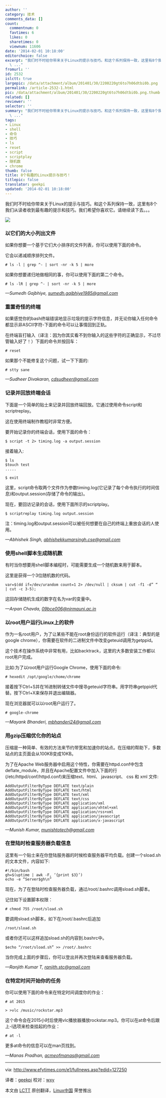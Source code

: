 ```yaml
---
author: ''
category: 技术
comments_data: []
count:
  commentnum: 0
  favtimes: 6
  likes: 0
  sharetimes: 0
  viewnum: 11606
date: '2014-02-01 10:18:00'
editorchoice: false
excerpt: "我们时不时给你带来关于Linux的提示与技巧。和这个系列保持一致，这里有8个我们从读者收到最有趣的提示和技巧。我们希望你喜欢它。请继续读下去。。。\r\n\r\n以它们的大小列出文件\r\n如果你想要一个基于它们大小排序的文件
  \ ..."
fromurl: ''
id: 2532
islctt: true
largepic: /data/attachment/album/201401/30/2200220gt6to7h06dtbi0b.png
permalink: /article-2532-1.html
pic: /data/attachment/album/201401/30/2200220gt6to7h06dtbi0b.png.thumb.jpg
related: []
reviewer: ''
selector: ''
summary: "我们时不时给你带来关于Linux的提示与技巧。和这个系列保持一致，这里有8个我们从读者收到最有趣的提示和技巧。我们希望你喜欢它。请继续读下去。。。\r\n\r\n以它们的大小列出文件\r\n如果你想要一个基于它们大小排序的文件
  \ ..."
tags:
- Linux
- shell
- 命令
- 技巧
- ls
- reset
- script
- scriptplay
- 随机数
- chrome
thumb: false
title: 8个有趣的Linux提示与技巧！
titlepic: false
translator: geekpi
updated: '2014-02-01 10:18:00'
---
```


我们时不时给你带来关于Linux的提示与技巧。和这个系列保持一致，这里有8个我们从读者收到最有趣的提示和技巧。我们希望你喜欢它。请继续读下去。。。


![](/data/attachment/album/201401/30/2200220gt6to7h06dtbi0b.png)


### 以它们的大小列出文件


如果你想要一个基于它们大小排序的文件列表，你可以使用下面的命令。


它会以递减顺序排列文件。



```
# ls -l | grep ^- | sort -nr -k 5 | more

```

如果你想要递归地做相同的事，你可以使用下面的第二个命令。



```
# ls -lR | grep ^- | sort -nr -k 5 | more

```

*—Sumedh Gajbhiye, [sumedh.gajbhiye1985@gmail.com](mailto:sumedh.gajbhiye1985@gmail.com)*


### 重置奇怪的终端


如果感觉你的bash终端错误地显示垃圾的提示字符信息，并无论你输入任何命令都显示非ASCII字符-下面的命令可以让事情回到正轨。


在终端盲打输入（译注：因为你其实看不到你输入的这些字符的正确显示，不过尽管输入好了！）下面的命令并按回车：



```
# reset

```

如果那个不能修复这个问题，试一下下面的:



```
# stty sane

```

*—Sudheer Divakaran, [cdsudheer@gmail.com](mailto:cdsudheer@gmail.com)*


### 记录并回放终端会话


下面是一个简单的贴士来记录并回放终端回放。它通过使用命令script和scriptreplay。


这在使用终端制作教程时非常方便。


要开始记录你的终端会话，使用下面的命令：



```
$ script -t 2> timing.log -a output.session

```

接着输入:



```
$ ls
$touch test
.....

$ exit

```

这里，script命令取两个文件作为参数timing.log(它记录了每个命令执行的时间信息)和output.session(存储了命令的输出)。


现在，要回访记录的会话，使用下面所示的scriptplay。



```
$ scriptreplay timing.log output.session

```

注：timing.log和output.session可以被任何想要在自己的终端上重放会话的人使用。


*—Abhishek Singh, [abhishekkumarsingh.cse@gmail.com](mailto:abhishekkumarsingh.cse@gmail.com)*


### 使用shell脚本生成随机数


有时当你想要用shell脚本编程时，可能需要生成一个随机数来用于脚本。


这里是获得一个3位随机数的代码。



```
var=$(dd if=/dev/urandom count=1 2> /dev/null | cksum | cut -f1 -d” “ | cut -c 3-5);

```

这回存储随机生成的数字在名为var的变量中。


*—Arpan Chavda, [09bce006@nirmauni.ac.in](mailto:09bce006@nirmauni.ac.in)*


### 以root用户运行Linux上的软件


作为一名root用户，为了让某些不能在root身份运行的软件运行（译注：典型的是google chrome），你需要在软件的二进制文件中改变geteuid调用为getppid。


这个技术在操作系统中非常有用，比如backtrack，这里的大多数安装工作都以root用户完成。


比如:为了以root用户运行Google Chrome，使用下面的命令:



```
# hexedit /opt/google/chome/chrome

```

接着按下Ctrl+S并在16进制转储文件中搜寻geteuid字符串。用字符串getppid代替。按下Ctrl+X来保存并退出编辑器。


现在浏览器就可以以root用户运行了。



```
# google-chrome

```

*—Mayank Bhanderi, [mbhanderi24@gmail.com](mailto:mbhanderi24@gmail.com)*


### 用gzip压缩优化你的站点


压缩是一种简单、有效的方法来节约带宽和加速你的站点。在压缩的帮助下，多数站点的主页面会从100KB变成10KB。


为了在Apache Web服务器中启用这个特性，你需要在httpd.conf中包含deflate\_module，并且在Apache配置文件中加入下面的行 (/etc/httpd/conf/httpd.conf)来压缩text、html、 javascript、 css 和 xml 文件:



```
AddOutputFilterByType DEFLATE text/plain
AddOutputFilterByType DEFLATE text/html
AddOutputFilterByType DEFLATE text/xml
AddOutputFilterByType DEFLATE text/css
AddOutputFilterByType DEFLATE application/xml
AddOutputFilterByType DEFLATE application/xhtml+xml
AddOutputFilterByType DEFLATE application/rss+xml
AddOutputFilterByType DEFLATE application/javascript
AddOutputFilterByType DEFLATE application/x-javascript

```

*—Munish Kumar, [munishtotech@gmail.com](mailto:munishtotech@gmail.com)*


### 在登陆时检查服务器负载信息


这里有一个贴士来在你登陆服务器的时候检查服务器平均负载。创建一个sload.sh的文本文件，内容如下:



```
#!/bin/bash
gh=$(uptime | awk -F, ‘{print $3}’)
echo -e “Server$gh\n”

```

现在，为了在登陆时检查服务器负载，通过/root/.bashrc调用sload.sh脚本。


记住如下设置脚本权限：



```
# chmod 755 /root/sload.sh

```

要调用sload.sh脚本，如下在/root/.bashrc后追加



```
/root/sload.sh

```

或者你还可以这样追加sload.sh的内容到.bashrc中。



```
$echo “/root/sload.sh” >> /root/.bashrc

```

当你完成上面的步骤后，你可以登出并再次登陆来查看服务器负载。


*—Ranjith Kumar T, [ranjith.stc@gmail.com](mailto:ranjith.stc@gmail.com)*


### 在特定时间开始你的任务


你可以使用下面的命令来在特定时间调度你的作业：



```
# at 2015

> >vlc /music/rockstar.mp3

```

这个命令会在2015小时后使用vlc播放器播放rockstar.mp3。你可以在at命令后跟上-l选项来检查挂起的作业：



```
# at -l

```

更多at命令的信息可以在man页找到。


*—Manas Pradhan, [acmeofmanas@gmail.com](mailto:acmeofmanas@gmail.com)*




---


via: <http://www.efytimes.com/e1/fullnews.asp?edid=127250>


译者：[geekpi](https://github.com/geekpi) 校对：[wxy](https://github.com/wxy)


本文由 [LCTT](https://github.com/LCTT/TranslateProject) 原创翻译，[Linux中国](http://linux.cn/) 荣誉推出
